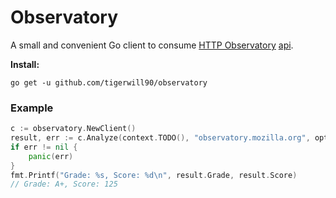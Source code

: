 # Observatory
A small and convenient Go client to consume [HTTP Observatory](https://observatory.mozilla.org/) [api](https://github.com/mozilla/http-observatory/blob/master/httpobs/docs/api.md).

**Install:**
````
go get -u github.com/tigerwill90/observatory
````

### Example
````go
c := observatory.NewClient()
result, err := c.Analyze(context.TODO(), "observatory.mozilla.org", option.ForceRescan(true), option.WaitFinished(true, 5*time.Second))
if err != nil {
    panic(err)
}
fmt.Printf("Grade: %s, Score: %d\n", result.Grade, result.Score)
// Grade: A+, Score: 125
````